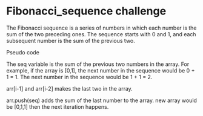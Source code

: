 # Fibonacci_sequence challenge

The Fibonacci sequence is a series of numbers in which each number is the sum of the two preceding ones. 
The sequence starts with 0 and 1, and each subsequent number is the sum of the previous two.

Pseudo code

The seq variable is the sum of the previous two numbers in the array.
For example, if the array is [0,1], the next number in the sequence would be 0 + 1 = 1.
The next number in the sequence would be 1 + 1 = 2.

arr[i-1] and arr[i-2] makes the last two in the array. 

arr.push(seq) adds the sum of the last number to the array.
new array would be [0,1,1] then the next iteration happens.
    
